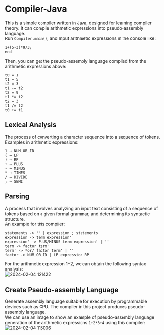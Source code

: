 # Compiler-Java
This is a simple compiler written in Java, designed for learning compiler theory. It can compile arithmetic expressions into pseudo-assembly language.  
Run `Compiler.main()`, and Input arithmetic expressions in the console like:  
```
1+(5-3)*9/3;
end
```  
Then, you can get the  pseudo-assembly language complied from the arithmetic expressions above:  
```
t0 = 1
t1 = 5
t2 = 3
t1 -= t2
t2 = 9
t1 *= t2
t2 = 3
t1 /= t2
t0 += t1
```  

## Lexical Analysis
The process of converting a character sequence into a sequence of tokens.  
Examples in arithmetic expressions:    
```
1 → NUM_OR_ID
( → LP
) → RP
+ → PLUS
- → MINUS
* → TIMES
/ → DIVIDE
; → SEMI
```

## Parsing
A process that involves analyzing an input text consisting of a sequence of tokens based on a given formal grammar, and determining its syntactic structure.  
An example for this compiler:   
```
statements -> '' | expression ; statements
expression -> term expression'
expression' -> PLUS/MINUS term expression' | ''
term -> factor term'
term' -> *or/ factor term' | ''
factor -> NUM_OR_ID | LP expression RP
```  
For the arithmetic expression 1+2, we can obtain the following syntax analysis:  
![2024-02-04 121422](https://github.com/lirunsen/Compiler-Java/assets/82029821/e2d0a4aa-0da8-4bfe-9ab8-e3adaea57682)


## Create Pseudo-assembly Language
Generate assembly language suitable for execution by programmable devices such as CPU. The compiler in this project produces pseudo-assembly language.  
We can use an image to show an example of pseudo-assembly language generation of the arithmetic expressions `1+2*3+4` using this compiler:  
![2024-02-04 115006](https://github.com/lirunsen/Compiler-Java/assets/82029821/1ec8a912-4a28-4887-87eb-595794ee7555)
